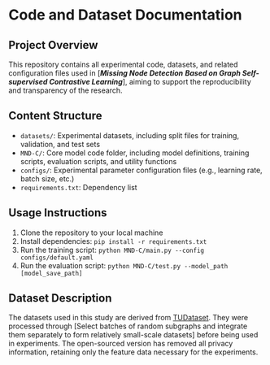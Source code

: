# Code and Dataset Documentation

## Project Overview
This repository contains all experimental code, datasets, and related configuration files used in [***Missing Node Detection** **Based on Graph Self-supervised Contrastive Learning***], aiming to support the reproducibility and transparency of the research.

## Content Structure
- `datasets/`: Experimental datasets, including split files for training, validation, and test sets
- `MND-C/`: Core model code folder, including model definitions, training scripts, evaluation scripts, and utility functions
- `configs/`: Experimental parameter configuration files (e.g., learning rate, batch size, etc.)
- `requirements.txt`: Dependency list

## Usage Instructions
1. Clone the repository to your local machine
2. Install dependencies: `pip install -r requirements.txt`
3. Run the training script: `python MND-C/main.py --config configs/default.yaml`
4. Run the evaluation script: `python MND-C/test.py --model_path [model_save_path]`

## Dataset Description
The datasets used in this study are derived from [TUDataset](https://chrsmrrs.github.io/datasets/docs/datasets/?utm_source=chatgpt.com). They were processed through [Select batches of random subgraphs and integrate them separately to form relatively small-scale datasets] before being used in experiments. The open-sourced version has removed all privacy information, retaining only the feature data necessary for the experiments.




